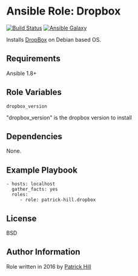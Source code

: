 Ansible Role: Dropbox
=========

[![Build Status](https://travis-ci.org/patrick-hill/ansible-role-dropbox.svg?branch=master)](https://travis-ci.org/patrick-hill/ansible-role-dropbox)
[![Ansible Galaxy](https://img.shields.io/badge/ansible--galaxy-patrick--hill.dropbox-blue.svg)](https://galaxy.ansible.com/patrick-hill/dropbox)


Installs [DropBox](https://www.dropbox.com) on Debian based OS.

Requirements
------------

Ansible 1.8+

Role Variables
--------------

    dropbox_version
"dropbox_version" is the dropbox version to install
    
Dependencies
------------

None.

Example Playbook
----------------

    - hosts: localhost
      gather_facts: yes
      roles:
         - role: patrick-hill.dropbox 

License
-------

BSD

Author Information
------------------

Role written in 2016 by [Patrick Hill](http://www.HillsPCWorld.com) 
